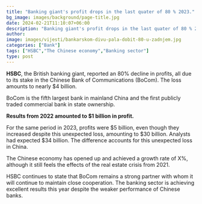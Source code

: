 ```yaml
---
title: "Banking giant's profit drops in the last quater of 80 % 2023."
bg_image: images/background/page-title.jpg
date: 2024-02-21T11:10:07+06:00
description: "Banking giant's profit drops in the last quater of 80 % 2023."
author: 
image: images/vijesti/bankarskom-divu-pala-dobit-80-u-zadnjem.jpg
categories: ["Bank"]
tags: ["HSBC","The Chinese economy","Banking sector"]
type: post
---
```

**HSBC**, the British banking giant, reported an 80% decline in profits, all due to its stake in the Chinese Bank of Communications (BoCom). The loss amounts to nearly $4 billion.

BoCom is the fifth largest bank in mainland China and the first publicly traded commercial bank in state ownership.

**Results from 2022 amounted to $1 billion in profit.** 

For the same period in 2023, profits were $5 billion, even though they increased despite this unexpected loss, amounting to $30 billion. Analysts had expected $34 billion. The difference accounts for this unexpected loss in China.

The Chinese economy has opened up and achieved a growth rate of X%, although it still feels the effects of the real estate crisis from 2021.

HSBC continues to state that BoCom remains a strong partner with whom it will continue to maintain close cooperation.
The banking sector is achieving excellent results this year despite the weaker performance of Chinese banks.

